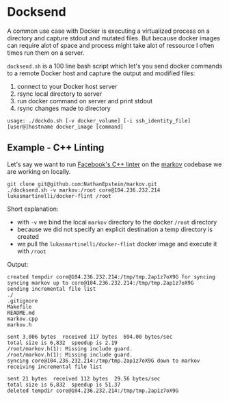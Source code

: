 # Docksend

A common use case with Docker is executing a virtualized process on a directory and capture stdout and mutated files. But because docker images can require
alot of space and process might take alot of ressource I often times run
them on a server.

`docksend.sh` is a 100 line bash script which let's you send docker commands
to a remote Docker host and capture the output and modified files:

1. connect to your Docker host server
2. rsync local directory to server
3. run docker command on server and print stdout
4. rsync changes made to directory

```
usage: ./dockdo.sh [-v docker_volume] [-i ssh_identity_file] [user@]hostname docker_image [command]
```

## Example - C++ Linting

Let's say we want to run [Facebook's C++ linter](https://code.facebook.com/posts/729709347050548/under-the-hood-building-and-open-sourcing-flint/) on the
[markov](https://github.com/NathanEpstein/markov) codebase we are working
on locally.

```
git clone git@github.com:NathanEpstein/markov.git
./docksend.sh -v markov:/root core@104.236.232.214 lukasmartinelli/docker-flint /root
```

Short explanation:
- with `-v` we bind the local `markov` directory to the docker `/root` directory
- because we did not specify an explicit destination a temp directory is created
- we pull the `lukasmartinelli/docker-flint` docker image and execute it with `/root`

Output:

```
created tempdir core@104.236.232.214:/tmp/tmp.2ap1z7oX9G for syncing
syncing markov up to core@104.236.232.214:/tmp/tmp.2ap1z7oX9G
sending incremental file list
./
.gitignore
Makefile
README.md
markov.cpp
markov.h

sent 3,006 bytes  received 117 bytes  694.00 bytes/sec
total size is 6,832  speedup is 2.19
/root/markov.h(1): Missing include guard.
/root/markov.h(1): Missing include guard.
syncing core@104.236.232.214:/tmp/tmp.2ap1z7oX9G down to markov
receiving incremental file list

sent 21 bytes  received 112 bytes  29.56 bytes/sec
total size is 6,832  speedup is 51.37
deleted tempdir core@104.236.232.214:/tmp/tmp.2ap1z7oX9G
```
